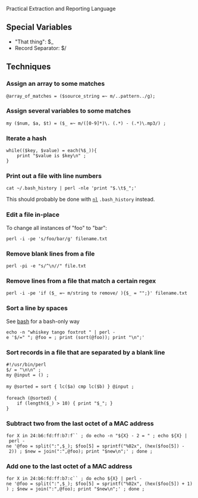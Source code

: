 Practical Extraction and Reporting Language

Special Variables
-----------------

-   "That thing": \$\_
-   Record Separator: \$/

Techniques
----------

### Assign an array to some matches

`@array_of_matches = ($source_string =~ m/..pattern../g);`

### Assign several variables to some matches

`my ($num, $a, $t) = ($_ =~ m/([0-9]*)\. (.*) - (.*)\.mp3/) ;`

### Iterate a hash

`while(($key, $value) = each(%$_)){`\
`    print "$value is $key\n" ;`\
`}`

### Print out a file with line numbers

`cat ~/.bash_history | perl -nle 'print "$.\t$_";'`

This should probably be done with [`nl`](nl "wikilink") `.bash_history`
instead.

### Edit a file in-place

To change all instances of "foo" to "bar":

`perl -i -pe 's/foo/bar/g' filename.txt`

### Remove blank lines from a file

`perl -pi -e "s/^\n//" file.txt`

### Remove lines from a file that match a certain regex

`perl -i -pe 'if ($_ =~ m/string to remove/ ){$_ = "";}' filename.txt`

### Sort a line by spaces

See [bash](bash "wikilink") for a bash-only way

`echo -n "whiskey tango foxtrot " | perl -e '$/=" "; @foo = `<STDIN>`; print (sort(@foo)); print "\n";'`

### Sort records in a file that are separated by a blank line

`#!/usr/bin/perl`\
`$/ = "\n\n" ;`\
`my @input = (`<STDIN>`) ;`\
\
`my @sorted = sort { lc($a) cmp lc($b) } @input ;`\
\
`foreach (@sorted) {`\
`    if (length($_) > 10) { print "$_"; }`\
`}`

### Subtract two from the last octet of a MAC address

`for X in 24:b6:fd:ff:b7:f`` ; do echo -n "${X} - 2 = " ; echo ${X} | perl -ne '@foo = split(":",$_); $foo[5] = sprintf("%02x", (hex($foo[5]) - 2)) ; $new = join(":",@foo); print "$new\n";' ; done ;`

### Add one to the last octet of a MAC address

`for X in 24:b6:fd:ff:b7:c`` ; do echo ${X} | perl -ne '@foo = split(":",$_); $foo[5] = sprintf("%02x", (hex($foo[5]) + 1)) ; $new = join(":",@foo); print "$new\n";' ; done ;`
